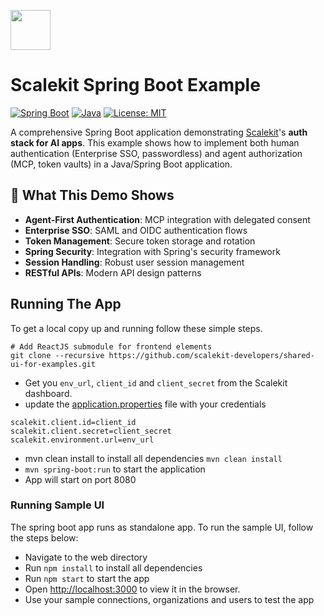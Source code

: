 <p align="left">
  <a href="https://scalekit.com" target="_blank" rel="noopener noreferrer">
    <picture>
      <img src="https://cdn.scalekit.cloud/v1/scalekit-logo-dark.svg" height="64">
    </picture>
  </a>
  <br/>
</p>

# Scalekit Spring Boot Example

[![Spring Boot](https://img.shields.io/badge/Spring%20Boot-2.5+-green?style=flat-square&logo=spring)](https://spring.io/projects/spring-boot)
[![Java](https://img.shields.io/badge/Java-11+-orange?style=flat-square&logo=java)](https://www.oracle.com/java/)
[![License: MIT](https://img.shields.io/badge/License-MIT-yellow.svg)](https://opensource.org/licenses/MIT)

A comprehensive Spring Boot application demonstrating <a href="https://scalekit.com" target="_blank" rel="noopener noreferrer">Scalekit</a>'s **auth stack for AI apps**. This example shows how to implement both human authentication (Enterprise SSO, passwordless) and agent authorization (MCP, token vaults) in a Java/Spring Boot application.

## 🤖 What This Demo Shows

- **Agent-First Authentication**: MCP integration with delegated consent
- **Enterprise SSO**: SAML and OIDC authentication flows
- **Token Management**: Secure token storage and rotation
- **Spring Security**: Integration with Spring's security framework
- **Session Handling**: Robust user session management
- **RESTful APIs**: Modern API design patterns

## Running The App

To get a local copy up and running follow these simple steps.

```
# Add ReactJS submodule for frontend elements 
git clone --recursive https://github.com/scalekit-developers/shared-ui-for-examples.git
```


 - Get you ```env_url```, ```client_id``` and ```client_secret``` from the Scalekit dashboard.
 - update the [application.properties](https://github.com/scalekit-inc/scalekit-spring-boot-example/blob/main/src/main/resources/application.properties) file with your credentials
```
scalekit.client.id=client_id
scalekit.client.secret=client_secret
scalekit.environment.url=env_url
```

 - mvn clean install to install all dependencies
``mvn clean install``
 - ``mvn spring-boot:run`` to start the application
- App will start on port 8080



### Running Sample UI
The spring boot app runs as standalone app. To run the sample UI, follow the steps below:

- Navigate to the web directory
- Run ``npm install`` to install all dependencies
- Run ``npm start`` to start the app
- Open [http://localhost:3000](http://localhost:3000) to view it in the browser.
- Use your sample connections, organizations and users to test the app
